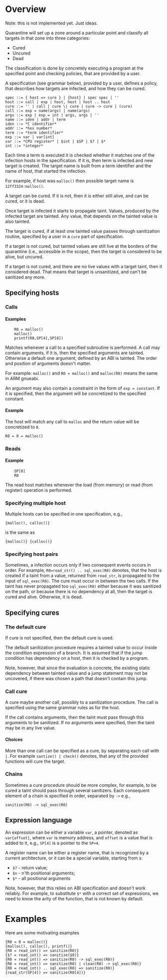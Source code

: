 Overview
========

Note: this is not implemented yet. Just ideas.

Quarantine will set up a zone around a particular point and classify
all targets in that zone into three categories:

* Cured
* Uncured
* Dead


The classification is done by concretely executing a program at the
specified point and checking policies, that are provided by a user.

A specification (see grammar below), provided by a user, defines a
policy, that describes how targets are infected, and how they can be
cured.

```
spec ::= { host => cure } | {host} | spec spec | ''
host ::= call | exp | host, host | host .. host
cure ::= '' | call | cure \| cure | cure -> cure | (cure)
call ::= exp = name(args) | name(args)
args ::= exp | exp = int | args, args | ''
name ::= iden | addr | term
iden ::= *C identifier*
addr ::= *hex number*
term ::= *term identifier*
exp ::= var | var[int]
var ::= *CPU register* | $int | $SP | $? | $*
int ::= *integer*
```

Each time a term is executed it is checked whether it matches one of
the infection hosts in the specification. If it is, then term is
infected and new target is created. The target name is built from a
term identifier and the name of host, that started the infection.

For example, if host was `malloc()` then possible target name is
`12ff3324:malloc()`.

A target can be cured. If it is not, then it is either still alive,
and can be cured, or it is dead.

Once target is infected it starts to propagate taint. Values, produced
by the infected target are tainted. Any value, that depends on the
tainted value is also tainted.

The target is cured, if at least one tainted value passes through
sanitization routine, specified by a user in a `cure` part of
specification.

If a target is not cured, but tainted values are still live at the
borders of the quarantine (i.e., accessible in the scope), then the
target is considered to be alive, but uncured.

If a target is not cured, and there are no live values with a target
taint, then it considered dead. That means that target is unsanitized,
and can't be sanitized any more.



## Specifying hosts

### Calls

#### Examples
```
    R0 = malloc()
    malloc()
    printf(R0,SP[4],SP[8])
```


Matches whenever a call to a specified subroutine is performed.  A
call may contain arguments, if it is, then the specified arguments
are tainted. Otherwise a default one argument, defined by an ABI
is tainted. The order and position of arguments doesn't matter.

For example: `malloc()` and `R0 = malloc()` and `malloc(R0)` means
the same in ARM gnueabi.

An argument may also contain a constraint in the form of `exp =
constant`. If it is specified, then the argument will be concretized
to the specified constant.

#### Example

The host will match any call to `malloc` and the return value will be
concretized to `0`.

```
R0 = 0 = malloc()
```


### Reads

#### Example

```
    SP[0]
    R0
```

The read host matches whenever the load (from memory) or read (from
register) operation is performed.


### Specifying multiple host

Multiple hosts can be specified in one specification, e.g.,
```
{malloc(), calloc()}
```
is the same as
```
{malloc()} {calloc()}
```

### Specifying host pairs

Sometimes, a infection occurs only if two consequent events occurs in
order. For example, `R0=read_str() .. sql_exec(R0)` denotes, that the
host is created if a taint from a value, returned from `read_str`, is
propagated to the input of `sql_exec(R0)`. The cure must occur
in between the two calls. If the taint has never propagated too
`sql_exec(R0)` either because it was sanitized on the path, or because
there is no dependency at all, then the target is cured and
alive. Otherwise, it is dead.





## Specifying cures

### The default cure

If cure is not specified, then the default cure is used.

The default sanitization procedure requires a tainted value to occur
inside the condition expression of a branch. It is assumed that if the
jump condition has dependency on a host, then it is checked by a
program.

Note, however, that since the evaluation is concrete, the existing
static dependency between tainted value and a jump statement may not
be uncovered, if there was chosen a path that doesn't contain this
jump.

### Call cure

A cure maybe another call, possibly to a sanitization procedure. The
call is specified using the same grammar rules as for the host.

If the call contains arguments, then the taint must pass through
this arguments to be sanitized. If no arguments were specified, then
the taint may be in any live value.

#### Choices

More than one call can be specified as a cure, by separating each call
with `|`. For example `santize() | check()` denotes, that any of the
provided functions will cure the target.

### Chains

Sometimes a cure procedure should be more complex, for example, to be
cured a taint should pass through several sanitizers. Each consequent
element of a chain is specified in order, separated by `->` e.g.,
```
sanitize(R0) -> sql_exec(R0)
```


## Expression language

An expression can be either a variable `var`, a pointer, denoted as
`var[offset]`, where `var` is memory address, and `offset` is a value
that is added to it, e.g., `SP[4]` is a pointer to the `SP+4`.

A register name can be either a register name, that is recognized by a
current architecture, or it can be a special variable, starting from
`$`:

- `$?` - return value;
- `$n` - n'th positional arguments;
- `$*` - all positional arguments

Note, however, that this relies on ABI specification and doesn't work
reliably. For example, to substitute `$*` with a correct set of
expressions, we need to know the arity of the function, that is not
known by default.

Examples
========

Here are some motivating examples

```
{R0 = 0 = malloc()}
{malloc(), calloc(), printf()}
{R0 = read_int() => sanitize(R0)}
{$? = read_int() => sanitize($0)}
{R0 = read_int() => sanitize(R0) -> sql_exec(R0)}
{R0 = read_int() => sanitize(R0) | clean(R0) -> sql_exec(R0)}
{R0 = read_int() .. sql_exec(R0) => sanitize(R0)}
{read_str(SP[4]) => sanitize(R0[4])}
```

